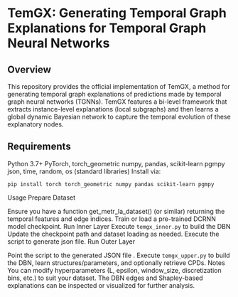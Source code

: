 # TemGX: Generating Temporal Graph Explanations for Temporal Graph Neural Networks
## Overview

This repository provides the official implementation of TemGX, a method for generating temporal graph explanations of predictions made by temporal graph neural networks (TGNNs). TemGX features a bi-level framework that extracts instance-level explanations (local subgraphs) and then learns a global dynamic Bayesian network to capture the temporal evolution of these explanatory nodes.

## Requirements
Python 3.7+
PyTorch, torch_geometric
numpy, pandas, scikit-learn
pgmpy
json, time, random, os (standard libraries)
Install via:
```
pip install torch torch_geometric numpy pandas scikit-learn pgmpy
```
Usage
Prepare  Dataset

Ensure you have a function get_metr_la_dataset() (or similar) returning the temporal features and edge indices.
Train or load a pre-trained DCRNN model checkpoint.
Run Inner Layer
Execute ```temgx_inner.py``` to build the DBN
Update the checkpoint path and dataset loading as needed.
Execute the script  to generate json file.
Run Outer Layer

Point the script to the generated JSON file .
Execute ```temgx_upper.py``` to build the DBN, learn structures/parameters, and optionally retrieve CPDs.
Notes
You can modify hyperparameters (L, epsilon, window_size, discretization bins, etc.) to suit your dataset.
The DBN edges and Shapley-based explanations can be inspected or visualized for further analysis.
